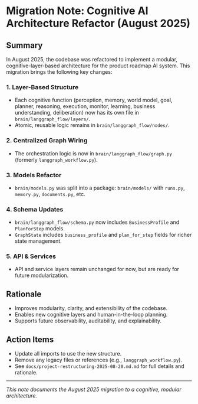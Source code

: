 # Migration Note: Cognitive AI Architecture Refactor (August 2025)

## Summary

In August 2025, the codebase was refactored to implement a modular, cognitive-layer-based architecture for the product roadmap AI system. This migration brings the following key changes:

### 1. Layer-Based Structure
- Each cognitive function (perception, memory, world model, goal, planner, reasoning, execution, monitor, learning, business understanding, deliberation) now has its own file in `brain/langgraph_flow/layers/`.
- Atomic, reusable logic remains in `brain/langgraph_flow/nodes/`.

### 2. Centralized Graph Wiring
- The orchestration logic is now in `brain/langgraph_flow/graph.py` (formerly `langgraph_workflow.py`).

### 3. Models Refactor
- `brain/models.py` was split into a package: `brain/models/` with `runs.py`, `memory.py`, `documents.py`, etc.

### 4. Schema Updates
- `brain/langgraph_flow/schema.py` now includes `BusinessProfile` and `PlanForStep` models.
- `GraphState` includes `business_profile` and `plan_for_step` fields for richer state management.

### 5. API & Services
- API and service layers remain unchanged for now, but are ready for future modularization.

## Rationale
- Improves modularity, clarity, and extensibility of the codebase.
- Enables new cognitive layers and human-in-the-loop planning.
- Supports future observability, auditability, and explainability.

## Action Items
- Update all imports to use the new structure.
- Remove any legacy files or references (e.g., `langgraph_workflow.py`).
- See `docs/project-restructuring-2025-08-20.md.md` for full details and rationale.

---

_This note documents the August 2025 migration to a cognitive, modular architecture._
